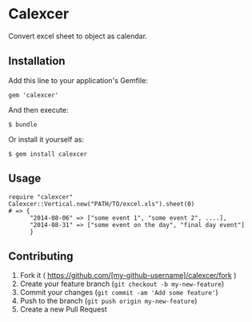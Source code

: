 # Calexcer

Convert excel sheet to object as calendar.

## Installation

Add this line to your application's Gemfile:

    gem 'calexcer'

And then execute:

    $ bundle

Or install it yourself as:

    $ gem install calexcer

## Usage

    require "calexcer"
    Calexcer::Vertical.new("PATH/TO/excel.xls").sheet(0)
    # => {
          "2014-08-06" => ["some event 1", "some event 2", ....],
          "2014-08-31" => ["some event on the day", "final day event"]
          }


## Contributing

1. Fork it ( https://github.com/[my-github-username]/calexcer/fork )
2. Create your feature branch (`git checkout -b my-new-feature`)
3. Commit your changes (`git commit -am 'Add some feature'`)
4. Push to the branch (`git push origin my-new-feature`)
5. Create a new Pull Request
